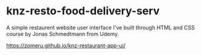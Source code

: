 # knz-resto-food-delivery-serv

A simple restaurent website user interface I've built through HTML and CSS course by Jonas Schmedtmann from Udemy.

https://zomeru.github.io/knz-restaurant-app-ui/
